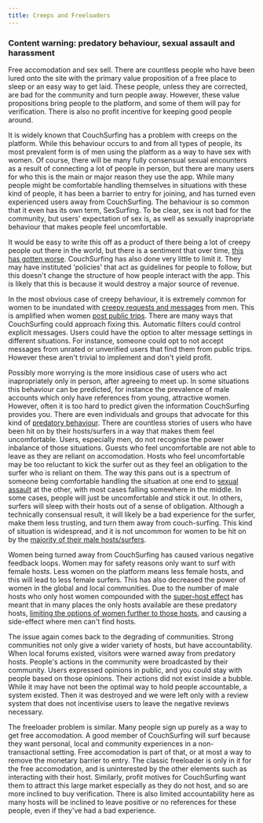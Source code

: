 ```yaml
---
title: Creeps and Freeloaders
---
```


### Content warning: predatory behaviour, sexual assault and harassment

Free accomodation and sex sell. There are countless people who have been lured onto the site with the primary value proposition of a free place to sleep or an easy way to get laid. These people, unless they are corrected, are bad for the community and turn people away. However, these value propositions bring people to the platform, and some of them will pay for verification. There is also no profit incentive for keeping good people around.

It is widely known that CouchSurfing has a problem with creeps on the platform. While this behaviour occurs to and from all types of people, its most prevalent form is of men using the platform as a way to have sex with women. Of course, there will be many fully consensual sexual encounters as a result of connecting a lot of people in person, but there are many users for who this is the main or major reason they use the app. While many people might be comfortable handling themselves in situations with these kind of people, it has been a barrier to entry for joining, and has turned even experienced users away from CouchSurfing. The behaviour is so common that it even has its own term, SexSurfing. To be clear, sex is not bad for the community, but users' expectation of sex is, as well as sexually inapropriate behaviour that makes people feel uncomfortable.

It would be easy to write this off as a product of there being a lot of creepy people out there in the world, but there is a sentiment that over time, [this has gotten worse](https://www.reddit.com/r/couchsurfing/comments/7nzrxv/confused_about_people_who_had_bad_experiences/). CouchSurfing has also done very little to limit it. They may have instituted 'policies' that act as guidelines for people to follow, but this doesn't change the structure of how people interact with the app. This is likely that this is because it would destroy a major source of revenue.

In the most obvious case of creepy behaviour, it is extremely common for women to be inundated with [creepy requests and messages](https://www.reddit.com/r/couchsurfing/comments/2inf3j/okay_im_really_sick_of_people_using_cs_as_a/) from men. This is amplified when women [post public trips](https://www.reddit.com/r/couchsurfing/comments/5zmxgs/is_anyone_else_getting_creepy_messages_on/). There are many ways that CouchSurfing could approach fixing this. Automatic filters could control explicit messages. Users could have the option to alter message settings in different situations. For instance, someone could opt to not accept messages from unrated or unverified users that find them from public trips. However these aren't trivial to implement and don't yield profit.


Possibly more worrying is the more insidious case of users who act inapropriately only in person, after agreeing to meet up. In some situations this behaviour can be predicted, for instance the prevalence of male accounts which only have references from young, attractive women. However, often it is too hard to predict given the information CouchSurfing provides you. There are even individuals and groups that advocate for this kind of [predatory behaviour](https://mavericktraveler.com/how-to-bang-couchsurfing-girls-the-complete-guide/). There are countless stories of users who have been hit on by their hosts/surfers in a way that makes them feel uncomfortable. Users, especially men, do not recognise the power inbalance of those situations. Guests who feel uncomfortable are not able to leave as they are reliant on accomodation. Hosts who feel uncomfortable may be too reluctant to kick the surfer out as they feel an obligation to the surfer who is reliant on them. The way this pans out is a spectrum of someone being comfortable handling the situation at one end to [sexual assault](https://www.reddit.com/r/TwoXChromosomes/comments/7k3ixp/i_got_raped_by_my_couchsurfing_host_and_i_need/) at the other, with most cases falling somewhere in the middle. In some cases, people will just be uncomfortable and stick it out. In others, surfers will sleep with their hosts out of a sense of obligation. Although a technically consensual result, it will likely be a bad experience for the surfer, make them less trusting, and turn them away from couch-surfing. This kind of situation is widespread, and it is not uncommon for women to be hit on by the [majority of their male hosts/surfers](https://www.reddit.com/r/solotravel/comments/6xrymf/where_did_all_the_normal_couchsurfers_go/dmi24r1/).

Women being turned away from CouchSurfing has caused various negative feedback loops. Women may for safety reasons only want to surf with female hosts. Less women on the platform means less female hosts, and this will lead to less female surfers. This has also decreased the power of women in the global and local communities. Due to the number of male hosts who only host women compounded with the [super-host effect](/issues/host-matching) has meant that in many places the only hosts available are these predatory hosts, [limiting the options of women further to those hosts](https://www.reddit.com/r/couchsurfing/comments/5f6ofd/rant_couchsurfing_is_not_tinder/), and causing a side-effect where men can't find hosts.

The issue again comes back to the degrading of communities. Strong communities not only give a wider variety of hosts, but have accountability. When local forums existed, visitors were warned away from predatory hosts. People's actions in the community were broadcasted by their community. Users expressed opinions in public, and you could stay with people based on those opinions. Their actions did not exist inside a bubble. While it may have not been the optimal way to hold people accountable, a system existed. Then it was destroyed and we were left only with a review system that does not incentivise users to leave the negative reviews necessary.

The freeloader problem is similar. Many people sign up purely as a way to get free accomodation. A good member of CouchSurfing will surf because they want personal, local and community experiences in a non-transactional setting. Free accomodation is part of that, or at most a way to remove the monetary barrier to entry. The classic freeloader is only in it for the free accomodation, and is uninterested by the other elements such as interacting with their host. Similarly, profit motives for CouchSurfing want them to attract this large market especially as they do not host, and so are more inclined to buy verification. There is also limited accountability here as many hosts will be inclined to leave positive or no references for these people, even if they've had a bad experience.
